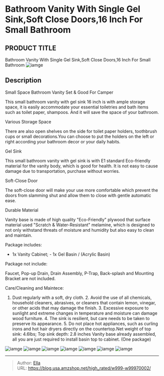 # Bathroom Vanity With Single Gel Sink,Soft Close Doors,16 Inch For Small Bathroom


## PRODUCT TITLE 

Bathroom Vanity With Single Gel Sink,Soft Close Doors,16 Inch For Small Bathroom
![iamge](https://b2bfiles1.gigab2b.cn/image/wkseller/9085/20230207_e1bed92e5c46b46842075e6937936922.jpg)

## Description

Small Space Bathroom Vanity Set &amp; Good For Camper



This small bathroom vanity with gel sink 16 inch is with ample storage space, it is easily accommodate your essential toiletries and bath items such as toilet paper, shampoos. And it will save the space of your bathroom.










Various Storage Space



There are also open shelves on the side for toilet paper holders, toothbrush cups or small decorations.You can choose to put the holders on the left or right according your bathroom decor or your daily habits.










Gel Sink



This small bathroom vanity with gel sink is with E1 standard Eco-friendly material for the vanity body, which is good for health. It is not easy to cause damage due to transportation, purchase without worries.










Soft-Close Door



The soft-close door will make your use more comfortable which prevent the doors from slamming shut and allow them to close with gentle automatic ease.















Durable Material

Vanity base is made of high quality &#34;Eco-Friendly&#34; plywood that surface material used &#34;Scratch &amp; Water-Resistant&#34; melamine, which is designed to not only withstand threats of moisture and humidity but also easy to clean and maintain.







Package includes:

- 1x Vanity Cabinet; - 1x Gel Basin / (Acrylic Basin)




Package not include:

Faucet, Pop-up Drain, Drain Assembly, P-Trap, Back-splash and Mounting Bracket are not included.




Care/Cleaning and Maintece:

1. Dust regularly with a soft, dry cloth. 2. Avoid the use of all chemicals, household cleaners, abrasives, or cleaners that contain lemon, vinegar, or other acids that may damage the finish. 3. Excessive exposure to sunlight and extreme changes in temperature and moisture can damage wood furniture. 4. The sink is resilient, but care needs to be taken to preserve its appearance. 5. Do not place hot appliances, such as curling irons and hot hair dryers directly on the countertop.Net weight of top sink: 4.6lbs; Top sink depth: 2.8 inches
Vanity base already assembled, all you are just required to install basin top to cabinet. (One package)









![iamge](https://b2bfiles1.gigab2b.cn/image/wkseller/9085/20230207_1fad2a6dc5a1a5412c7995fd649d46ab.jpg)
![iamge](https://b2bfiles1.gigab2b.cn/image/wkseller/9085/20230207_988d4a38eedc365e3fb407b3f20c8f67.jpg)
![iamge](https://b2bfiles1.gigab2b.cn/image/wkseller/9085/20230207_736fb9c2efca0f6f743ea098924ce79f.jpg)
![iamge](https://b2bfiles1.gigab2b.cn/image/wkseller/9085/20230207_c992a1e0d3bed61619316682a3fc3562.jpg)
![iamge](https://b2bfiles1.gigab2b.cn/image/wkseller/9085/20230207_2b3be94375da9f1704952a8298f824c4.jpg)
![iamge](https://b2bfiles1.gigab2b.cn/image/wkseller/9085/20230207_a0840179d95deae43c6aae9ef2c1d6f0.jpg)
![iamge](https://b2bfiles1.gigab2b.cn/image/wkseller/9085/20230207_c33050789dcea7307afaab834748b48e.jpg)


---

> Author: [Ella](https://blog.usa.amzshop.net/)  
> URL: https://blog.usa.amzshop.net/high_rated/w999-w99970002/  

